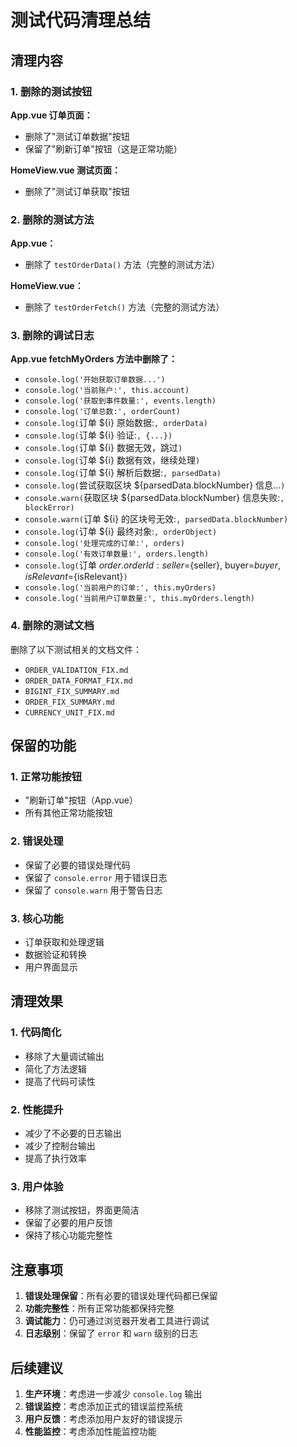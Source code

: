 # 测试代码清理总结

## 清理内容

### 1. 删除的测试按钮

**App.vue 订单页面：**
- 删除了"测试订单数据"按钮
- 保留了"刷新订单"按钮（这是正常功能）

**HomeView.vue 测试页面：**
- 删除了"测试订单获取"按钮

### 2. 删除的测试方法

**App.vue：**
- 删除了 `testOrderData()` 方法（完整的测试方法）

**HomeView.vue：**
- 删除了 `testOrderFetch()` 方法（完整的测试方法）

### 3. 删除的调试日志

**App.vue fetchMyOrders 方法中删除了：**
- `console.log('开始获取订单数据...')`
- `console.log('当前账户:', this.account)`
- `console.log('获取到事件数量:', events.length)`
- `console.log('订单总数:', orderCount)`
- `console.log(`订单 ${i} 原始数据:`, orderData)`
- `console.log(`订单 ${i} 验证:`, {...})`
- `console.log(`订单 ${i} 数据无效，跳过`)`
- `console.log(`订单 ${i} 数据有效，继续处理`)`
- `console.log(`订单 ${i} 解析后数据:`, parsedData)`
- `console.log(`尝试获取区块 ${parsedData.blockNumber} 信息...`)`
- `console.warn(`获取区块 ${parsedData.blockNumber} 信息失败:`, blockError)`
- `console.warn(`订单 ${i} 的区块号无效:`, parsedData.blockNumber)`
- `console.log(`订单 ${i} 最终对象:`, orderObject)`
- `console.log('处理完成的订单:', orders)`
- `console.log('有效订单数量:', orders.length)`
- `console.log(`订单 ${order.orderId}: seller=${seller}, buyer=${buyer}, isRelevant=${isRelevant}`)`
- `console.log('当前用户的订单:', this.myOrders)`
- `console.log('当前用户订单数量:', this.myOrders.length)`

### 4. 删除的测试文档

删除了以下测试相关的文档文件：
- `ORDER_VALIDATION_FIX.md`
- `ORDER_DATA_FORMAT_FIX.md`
- `BIGINT_FIX_SUMMARY.md`
- `ORDER_FIX_SUMMARY.md`
- `CURRENCY_UNIT_FIX.md`

## 保留的功能

### 1. 正常功能按钮
- "刷新订单"按钮（App.vue）
- 所有其他正常功能按钮

### 2. 错误处理
- 保留了必要的错误处理代码
- 保留了 `console.error` 用于错误日志
- 保留了 `console.warn` 用于警告日志

### 3. 核心功能
- 订单获取和处理逻辑
- 数据验证和转换
- 用户界面显示

## 清理效果

### 1. 代码简化
- 移除了大量调试输出
- 简化了方法逻辑
- 提高了代码可读性

### 2. 性能提升
- 减少了不必要的日志输出
- 减少了控制台输出
- 提高了执行效率

### 3. 用户体验
- 移除了测试按钮，界面更简洁
- 保留了必要的用户反馈
- 保持了核心功能完整性

## 注意事项

1. **错误处理保留**：所有必要的错误处理代码都已保留
2. **功能完整性**：所有正常功能都保持完整
3. **调试能力**：仍可通过浏览器开发者工具进行调试
4. **日志级别**：保留了 `error` 和 `warn` 级别的日志

## 后续建议

1. **生产环境**：考虑进一步减少 `console.log` 输出
2. **错误监控**：考虑添加正式的错误监控系统
3. **用户反馈**：考虑添加用户友好的错误提示
4. **性能监控**：考虑添加性能监控功能 